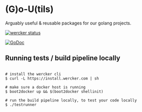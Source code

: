 # (G)o-U(tils)
Arguably useful & reusable packages for our golang projects.

[![wercker status](https://app.wercker.com/status/f80b31a3ddb734d6327e3fd9e250dec3/m "wercker status")](https://app.wercker.com/project/bykey/f80b31a3ddb734d6327e3fd9e250dec3)

[![GoDoc](http://godoc.org/github.com/pivotalservices/gtils?status.png)](http://godoc.org/github.com/pivotalservices/gtils)


## Running tests / build pipeline locally

```

# install the wercker cli
$ curl -L https://install.wercker.com | sh

# make sure a docker host is running
$ boot2docker up && $(boot2docker shellinit)

# run the build pipeline locally, to test your code locally
$ ./testrunner

```

